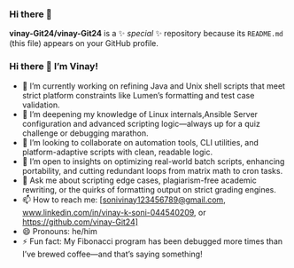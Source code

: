 ### Hi there 👋


**vinay-Git24/vinay-Git24** is a ✨ _special_ ✨ repository because its `README.md` (this file) appears on your GitHub profile.

### Hi there 👋 I’m Vinay!

- 🔭 I’m currently working on refining Java and Unix shell scripts that meet strict platform constraints like Lumen’s formatting and test case validation.
- 🌱 I’m deepening my knowledge of Linux internals,Ansible Server configuration and advanced scripting logic—always up for a quiz challenge or debugging marathon.
- 👯 I’m looking to collaborate on automation tools, CLI utilities, and platform-adaptive scripts with clean, readable logic.
- 🤔 I’m open to insights on optimizing real-world batch scripts, enhancing portability, and cutting redundant loops from matrix math to cron tasks.
- 💬 Ask me about scripting edge cases, plagiarism-free academic rewriting, or the quirks of formatting output on strict grading engines.
- 📫 How to reach me: [sonivinay123456789@gmail.com, www.linkedin.com/in/vinay-k-soni-044540209, or https://github.com/vinay-Git24]
- 😄 Pronouns: he/him
- ⚡ Fun fact: My Fibonacci program has been debugged more times than I’ve brewed coffee—and that’s saying something!

